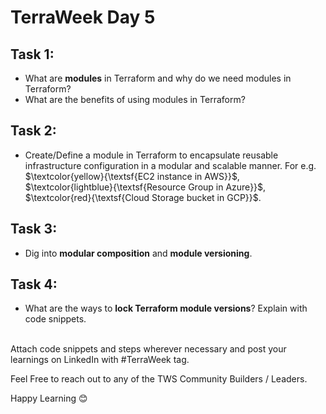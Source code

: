 # TerraWeek Day 5


## Task 1: 
- What are **modules** in Terraform and why do we need modules in Terraform?
- What are the benefits of using modules in Terraform?

## Task 2: 
- Create/Define a module in Terraform to encapsulate reusable infrastructure configuration in a modular and scalable manner. For e.g. $\textcolor{yellow}{\textsf{EC2 instance in AWS}}$, $\textcolor{lightblue}{\textsf{Resource Group in Azure}}$, $\textcolor{red}{\textsf{Cloud Storage bucket in GCP}}$.

## Task 3: 
- Dig into **modular composition** and **module versioning**.

## Task 4: 
- What are the ways to **lock Terraform module versions**? Explain with code snippets.

<br>
Attach code snippets and steps wherever necessary and post your learnings on LinkedIn with #TerraWeek tag.

Feel Free to reach out to any of the TWS Community Builders / Leaders.

Happy Learning 😊

